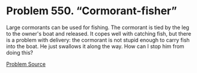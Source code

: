 # Problem 550. “Cormorant-fisher”

Large cormorants can be used for fishing. The cormorant is tied by the leg to the owner's boat and released. It copes well with catching fish, but there is a problem with delivery: the cormorant is not stupid enough to carry fish into the boat. He just swallows it along the way. How can I stop him from doing this?

[Problem Source](https://www.trizland.ru/tasks/1502/)